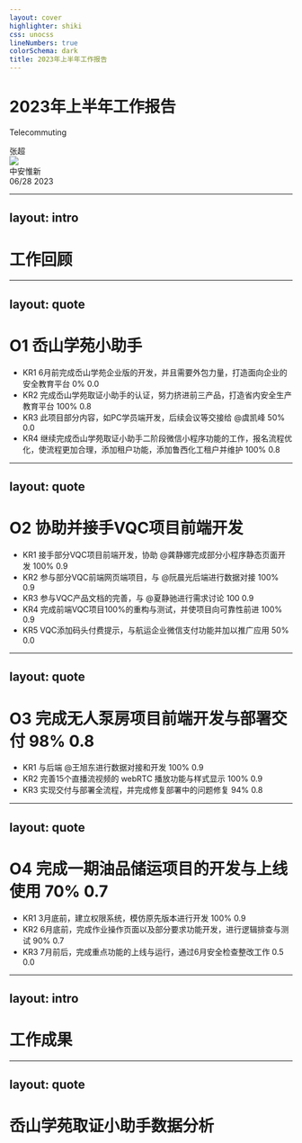 ```yaml
---
layout: cover
highlighter: shiki
css: unocss
lineNumbers: true
colorSchema: dark
title: 2023年上半年工作报告
---
```


# 2023年上半年工作报告

<p text-xl>
Telecommuting
</p>

<div uppercase text-sm tracking-widest>
张超
</div>


<div abs-bl mx-14 my-12 flex>
  <img src="/fes-logo.svg" />
  <div ml-3 flex flex-col text-left>
    <div>中安惟新</div>
    <div text-sm opacity-50>06/28 2023</div>
  </div>
</div>
<!--

-->

---
layout: intro
---

# 目录

- 工作回顾
- 工作成果
- 反思改进
- 下半年工作计划

<!--

-->
---
layout: intro
---

# 工作回顾

<!--

-->

---
layout: quote
---

# O1 岙山学苑小助手

- KR1 6月前完成岙山学苑企业版的开发，并且需要外包力量，打造面向企业的安全教育平台 0% 0.0
- KR2 完成岙山学苑取证小助手的认证，努力挤进前三产品，打造省内安全生产教育平台 100% 0.8
- KR3 此项目部分内容，如PC学员端开发，后续会议等交接给 @虞凯峰 50% 0.0
- KR4 继续完成岙山学苑取证小助手二阶段微信小程序功能的工作，报名流程优化，使流程更加合理，添加租户功能，添加鲁西化工租户并维护 100% 0.8 


---
layout: quote
---

# O2 协助并接手VQC项目前端开发

- KR1 接手部分VQC项目前端开发，协助 @龚静娜完成部分小程序静态页面开发 100% 0.9
- KR2 参与部分VQC前端网页端项目，与 @阮晨光后端进行数据对接 100% 0.9
- KR3 参与VQC产品文档的完善，与 @夏静驰进行需求讨论 100 0.9
- KR4 完成前端VQC项目100%的重构与测试，并使项目向可靠性前进 100% 0.9
- KR5 VQC添加码头付费提示，与航运企业微信支付功能并加以推广应用 50% 0.0


---
layout: quote
---

# O3 完成无人泵房项目前端开发与部署交付 98% 0.8

- KR1 与后端​ @王旭东进行数据对接和开发​ 100% 0.9
- KR2 完善15个直播流视频的 webRTC 播放功能与样式显示​ 100% 0.9
- KR3 实现交付与部署全流程，并完成修复部署中的问题修复 94% 0.8

---
layout: quote
---

# O4 完成一期油品储运项目的开发与上线使用 70% 0.7

- KR1 3月底前，建立权限系统，模仿原先版本进行开发 100% 0.9
- KR2 6月底前，完成作业操作页面以及部分要求功能开发，进行逻辑排查与测试 90% 0.7
- KR3 7月前后，完成重点功能的上线与运行，通过6月安全检查整改工作 0.5 0.0

---
layout: intro
---

# 工作成果

<!--

-->

---
layout: quote
---

# 岙山学苑取证小助手数据分析


